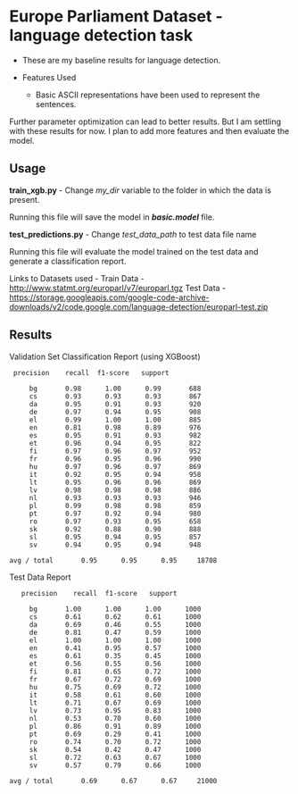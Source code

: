 
# Europe Parliament Dataset - language detection task

 - These are my baseline results for language detection.

 - Features Used 
	 - Basic ASCII representations have been used to represent the sentences. 

Further parameter optimization can lead to better results. But I am settling with these results for now. I plan to add more features and then evaluate the model.


## Usage
**train_xgb.py** - Change *my_dir* variable to the folder in which the data is present.

Running this file will save the model in ***basic.model*** file.

**test_predictions.py** - Change *test_data_path* to test data file name

Running this file will evaluate the model trained on the test data and generate a classification report.

Links to Datasets used -
Train Data - http://www.statmt.org/europarl/v7/europarl.tgz
Test Data - https://storage.googleapis.com/google-code-archive-downloads/v2/code.google.com/language-detection/europarl-test.zip
## Results

Validation Set Classification Report (using XGBoost)

	 precision    recall  f1-score   support

         bg       0.98      1.00      0.99       688
         cs       0.93      0.93      0.93       867
         da       0.95      0.91      0.93       920
         de       0.97      0.94      0.95       908
         el       0.99      1.00      1.00       885
         en       0.81      0.98      0.89       976
         es       0.95      0.91      0.93       982
         et       0.96      0.94      0.95       822
         fi       0.97      0.96      0.97       952
         fr       0.96      0.95      0.96       990
         hu       0.97      0.96      0.97       869
         it       0.92      0.95      0.94       958
         lt       0.95      0.96      0.96       869
         lv       0.98      0.98      0.98       886
         nl       0.93      0.93      0.93       946
         pl       0.99      0.98      0.98       859
         pt       0.97      0.92      0.94       980
         ro       0.97      0.93      0.95       658
         sk       0.92      0.88      0.90       888
         sl       0.95      0.94      0.95       857
         sv       0.94      0.95      0.94       948

	avg / total       0.95      0.95      0.95     18708


Test Data Report

	   precision    recall  f1-score   support

         bg       1.00      1.00      1.00      1000
         cs       0.61      0.62      0.61      1000
         da       0.69      0.46      0.55      1000
         de       0.81      0.47      0.59      1000
         el       1.00      1.00      1.00      1000
         en       0.41      0.95      0.57      1000
         es       0.61      0.35      0.45      1000
         et       0.56      0.55      0.56      1000
         fi       0.81      0.65      0.72      1000
         fr       0.67      0.72      0.69      1000
         hu       0.75      0.69      0.72      1000
         it       0.58      0.61      0.60      1000
         lt       0.71      0.67      0.69      1000
         lv       0.73      0.95      0.83      1000
         nl       0.53      0.70      0.60      1000
         pl       0.86      0.91      0.89      1000
         pt       0.69      0.29      0.41      1000
         ro       0.74      0.70      0.72      1000
         sk       0.54      0.42      0.47      1000
         sl       0.72      0.63      0.67      1000
         sv       0.57      0.79      0.66      1000

	avg / total       0.69      0.67      0.67     21000
